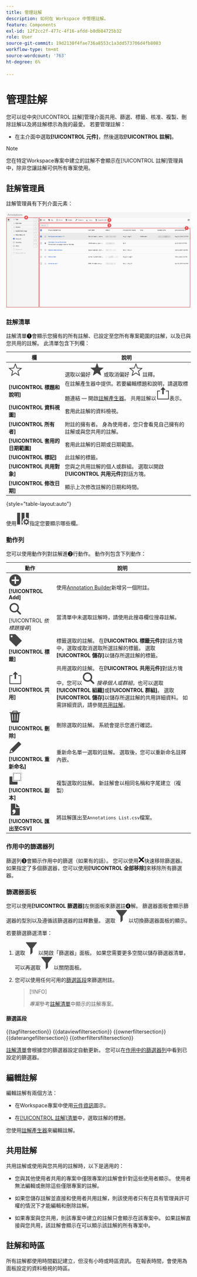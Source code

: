 ```yaml
---
title: 管理註解
description: 如何在 Workspace 中管理註解。
feature: Components
exl-id: 12f2cc2f-477c-4f16-afdd-b0db84725b32
role: User
source-git-commit: 19d2130f4fae736a8553c1a3dd573706d4fb8083
workflow-type: tm+mt
source-wordcount: '763'
ht-degree: 6%

---
```


# 管理註解

您可以從中央[!UICONTROL 註解]管理介面共用、篩選、標籤、核准、複製、刪除註解以及將註解標示為我的最愛。 若要管理註解：

* 在主介面中選取&#x200B;**[!UICONTROL 元件]**，然後選取&#x200B;**[!UICONTROL 註解]**。


>[!NOTE]
>
>您在特定Workspace專案中建立的註解不會顯示在[!UICONTROL 註解]管理員中，除非您讓註解可供所有專案使用。
>

## 註解管理員

註解管理員有下列介面元素：

![註解介面](assets/annotations-manager.png)

### 註解清單

註解清單➊會顯示您擁有的所有註解、已設定至您所有專案範圍的註解，以及已與您共用的註解。 此清單包含下列欄：

| 欄 | 說明 |
| --- | --- | 
| ![星形大綱](/help/assets/icons/StarOutline.svg) | 選取以偏好![Star](/help/assets/icons/Star.svg)或取消偏好![StarOutline](/help/assets/icons/StarOutline.svg)註釋。 |
| **[!UICONTROL 標題和說明]** | 在註解產生器中提供。若要編輯標題和說明，請選取標題連結 — 開啟[註解產生器](/help/components/annotations/create-annotations.md#annotation-builder)。 共用註解以![共用](/help/assets/icons/ShareLight.svg)表示。 |
| **[!UICONTROL 資料視圖]** | 套用此註解的資料檢視。 |
| **[!UICONTROL 所有者]** | 附註的擁有者。 身為使用者，您只會看見自己擁有的註解或與您共用的註解。 |
| **[!UICONTROL 套用的日期範圍]** | 套用此註解的日期或日期範圍。 |
| **[!UICONTROL 標記]** | 此註解的標籤。 |
| **[!UICONTROL 共用對象]** | 您與之共用註解的個人或群組。 選取以開啟&#x200B;**[!UICONTROL 共用元件]**&#x200B;對話方塊。 |
| **[!UICONTROL 修改日期]** | 顯示上次修改註解的日期和時間。 |

{style="table-layout:auto"}

使用![ColumnSetting](/help/assets/icons/ColumnSetting.svg)指定您要顯示哪些欄。

### 動作列

您可以使用動作列對註解進➋行動作。 動作列包含下列動作：

| 動作 | 說明 |
|---|---|
| ![AddCircle](/help/assets/icons/AddCircle.svg) **[!UICONTROL Add]** | 使用[Annotation Builder](create-annotations.md#annotation-builder)新增另一個附註。 |
| ![搜尋](/help/assets/icons/Search.svg) [!UICONTROL *依標題搜尋*] | 當清單中未選取註解時，請使用此搜尋欄位搜尋註解。 |
| ![標籤](/help/assets/icons/Label.svg) **[!UICONTROL 標籤]** | 標籤選取的註解。 在&#x200B;**[!UICONTROL 標籤元件]**&#x200B;對話方塊中，選取或取消選取所選註解的標籤。 選取&#x200B;**[!UICONTROL 儲存]**&#x200B;以儲存所選註解的標籤。 |
| ![共用](/help/assets/icons/ShareLight.svg) **[!UICONTROL 共用]** | 共用選取的註解。 在&#x200B;**[!UICONTROL 共用元件]**&#x200B;對話方塊中，您可以![搜尋](/help/assets/icons/Search.svg) *搜尋個人或群組*，也可以選取&#x200B;**[!UICONTROL 組織]**&#x200B;或&#x200B;**[!UICONTROL 群組]**。 選取&#x200B;**[!UICONTROL 儲存]**&#x200B;以儲存所選註解的共用詳細資料。 如需詳細資訊，請參閱[共用註解](#share-annotations)。 |
| ![刪除](/help/assets/icons/Delete.svg) **[!UICONTROL 刪除]** | 刪除選取的註解。 系統會提示您進行確認。 |
| ![編輯](/help/assets/icons/Edit.svg) **[!UICONTROL 重新命名]** | 重新命名單一選取的註解。 選取後，您可以重新命名註釋內嵌。 |
| ![副本](/help/assets/icons/Copy.svg) **[!UICONTROL 副本]** | 複製選取的註解。 新註解會以相同名稱和字尾建立（複製） |
| ![FileCSV](/help/assets/icons/FileCSV.svg) **[!UICONTROL 匯出至CSV]** | 將註解匯出至`Annotations List.csv`檔案。 |

### 作用中的篩選器列

篩選列➌會顯示作用中的篩選（如果有的話）。 您可以使用![CrossSize75](/help/assets/icons/CrossSize75.svg)快速移除篩選器。 如果指定了多個篩選器，您可以使用&#x200B;**[!UICONTROL 全部移除]**&#x200B;來移除所有篩選器。

### 篩選器面板

您可以使用&#x200B;**[!UICONTROL 篩選器]**&#x200B;左側面板來篩選註➍解。 篩選器面板會顯示篩選器的型別以及遵循該篩選器的註釋數量。 選取![篩選器](/help/assets/icons/Filter.svg)以切換篩選器面板的顯示。

若要篩選篩選清單：

1. 選取![篩選器](/help/assets/icons/Filter.svg)以開啟「篩選器」面板。 如果您需要更多空間以儲存篩選器清單，可以再選取![篩選器](/help/assets/icons/Filter.svg)以關閉面板。
1. 您可以使用任何可用的[篩選區段](#filter-sections)來篩選附註。

   >[!INFO]
   >
   >*專案*&#x200B;參考[註解清單](manage-annotations.md#annotations-list)中顯示的註解專案。
   > 

#### 篩選區段

{{tagfiltersection}}
{{dataviewfiltersection}}
{{ownerfiltersection}}
{{daterangefiltersection}}
{{otherfiltersfiltersection}}


[註解清單](manage-annotations.md#annotations-list)會根據您的篩選器設定自動更新。 您可以在[作用中的篩選器列](manage-annotations.md#active-filter-bar)中看到已設定的篩選器。


## 編輯註解

編輯註解有兩個方法：

* 在Workspace專案中使用[元件資訊](/help/components/use-components-in-workspace.md#component-info)圖示。

* 在[[!UICONTROL 註解]清單](#annotations-list)中，選取註解的標題。

您使用[註解產生器](/help/components/annotations/create-annotations.md#annotation-builder)來編輯註解。

## 共用註解

共用註解或使用與您共用的註解時，以下是適用的：

* 您與其他使用者共用的專案中僅限專案的註解會針對這些使用者顯示。 使用者無法編輯或刪除這些僅限專案的註解。
* 如果您儲存註解並直接和使用者共用註解，則該使用者只有在具有管理員許可權的情況下才能編輯和刪除註解。

* 如果專案與您共用，則該專案中建立的註解只會顯示在該專案中。 如果註解直接與您共用，該註解會顯示在可以顯示該註解的所有專案中。

## 註解和時區

所有註解都使用時間戳記建立，但沒有小時或時區資訊。 在報表時間，會使用為面板設定的資料檢視的時區。
